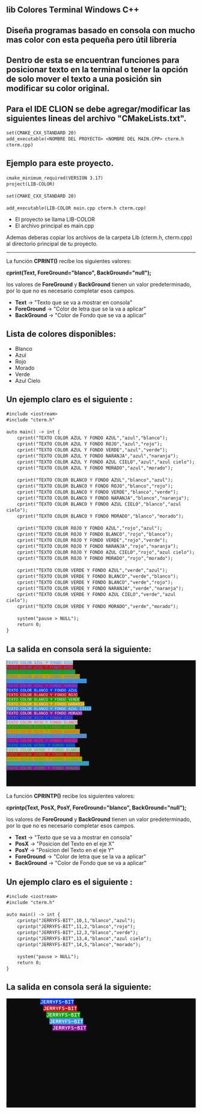 ## lib Colores Terminal Windows C++
## Diseña programas basado en consola con mucho mas color con esta pequeña pero útil librería

## Dentro de esta se encuentran funciones para posicionar texto en la terminal o tener la opción de solo mover el texto a una posición sin modificar su color original.

## Para el IDE CLION se debe agregar/modificar las siguientes lineas del archivo "CMakeLists.txt".
~~~
set(CMAKE_CXX_STANDARD 20)
add_executable(<NOMBRE DEL PROYECTO> <NOMBRE DEL MAIN.CPP> cterm.h cterm.cpp)
~~~

## Ejemplo para este proyecto.
~~~
cmake_minimum_required(VERSION 3.17)
project(LIB-COLOR)

set(CMAKE_CXX_STANDARD 20)

add_executable(LIB-COLOR main.cpp cterm.h cterm.cpp)
~~~

* El proyecto se llama LIB-COLOR
* El archivo principal es main.cpp

Ademas deberas copiar los archivos de la carpeta Lib (cterm.h, cterm.cpp) al directorio principal de tu proyecto.
______________________________________________________________________________________________________________________________________

La función **CPRINT()** recibe los siguientes valores:

**cprint(Text, ForeGround="blanco", BackGround="null");**

los valores de **ForeGround** y **BackGround** tienen un valor predeterminado, por lo que no es necesario completar esos campos.
* **Text**        -> "Texto que se va a mostrar en consola"
* **ForeGround**  -> "Color de letra que se la va a aplicar"
* **BackGround**  -> "Color de Fondo que se va a aplicar"

## Lista de colores disponibles:
* Blanco
* Azul
* Rojo
* Morado
* Verde
* Azul Cielo

## Un ejemplo claro es el siguiente :
~~~
#include <iostream>
#include "cterm.h"

auto main() -> int {
    cprint("TEXTO COLOR AZUL Y FONDO AZUL","azul","blanco");
    cprint("TEXTO COLOR AZUL Y FONDO ROJO","azul","rojo");
    cprint("TEXTO COLOR AZUL Y FONDO VERDE","azul","verde");
    cprint("TEXTO COLOR AZUL Y FONDO NARANJA","azul","naranja");
    cprint("TEXTO COLOR AZUL Y FONDO AZUL CIELO","azul","azul cielo");
    cprint("TEXTO COLOR AZUL Y FONDO MORADO","azul","morado");

    cprint("TEXTO COLOR BLANCO Y FONDO AZUL","blanco","azul");
    cprint("TEXTO COLOR BLANCO Y FONDO ROJO","blanco","rojo");
    cprint("TEXTO COLOR BLANCO Y FONDO VERDE","blanco","verde");
    cprint("TEXTO COLOR BLANCO Y FONDO NARANJA","blanco","naranja");
    cprint("TEXTO COLOR BLANCO Y FONDO AZUL CIELO","blanco","azul cielo");
    cprint("TEXTO COLOR BLANCO Y FONDO MORADO","blanco","morado");

    cprint("TEXTO COLOR ROJO Y FONDO AZUL","rojo","azul");
    cprint("TEXTO COLOR ROJO Y FONDO BLANCO","rojo","blanco");
    cprint("TEXTO COLOR ROJO Y FONDO VERDE","rojo","verde");
    cprint("TEXTO COLOR ROJO Y FONDO NARANJA","rojo","naranja");
    cprint("TEXTO COLOR ROJO Y FONDO AZUL CIELO","rojo","azul cielo");
    cprint("TEXTO COLOR ROJO Y FONDO MORADO","rojo","morado");

    cprint("TEXTO COLOR VERDE Y FONDO AZUL","verde","azul");
    cprint("TEXTO COLOR VERDE Y FONDO BLANCO","verde","blanco");
    cprint("TEXTO COLOR VERDE Y FONDO BLANCO","verde","rojo");
    cprint("TEXTO COLOR VERDE Y FONDO NARANJA","verde","naranja");
    cprint("TEXTO COLOR VERDE Y FONDO AZUL CIELO","verde","azul cielo");
    cprint("TEXTO COLOR VERDE Y FONDO MORADO","verde","morado");

    system("pause > NULL");
    return 0;
}
~~~

## La salida en consola será la siguiente:

![IMAGE NOT FOUND](/image/output_main.png)


La función **CPRINTP()** recibe los siguientes valores: 

**cprintp(Text, PosX, PosY, ForeGround="blanco", BackGround="null");**

los valores de **ForeGround** y **BackGround** tienen un valor predeterminado, por lo que no es necesario completar esos campos.

* **Text**        -> "Texto que se va a mostrar en consola"
* **PosX**        -> "Posicion del Texto en el eje X"
* **PosY**        -> "Posicion del Texto en el eje Y"
* **ForeGround**  -> "Color de letra que se la va a aplicar"
* **BackGround**  -> "Color de Fondo que se va a aplicar"

## Un ejemplo claro es el siguiente :

~~~
#include <iostream>
#include "cterm.h"

auto main() -> int {
    cprintp("JERRYFS-BIT",10,1,"blanco","azul");
    cprintp("JERRYFS-BIT",11,2,"blanco","rojo");
    cprintp("JERRYFS-BIT",12,3,"blanco","verde");
    cprintp("JERRYFS-BIT",13,4,"blanco","azul cielo");
    cprintp("JERRYFS-BIT",14,5,"blanco","morado");
    
    system("pause > NULL");
    return 0;
}
~~~


## La salida en consola será la siguiente:

![IMAGE NOT FOUND](/image/output2_main.png)
